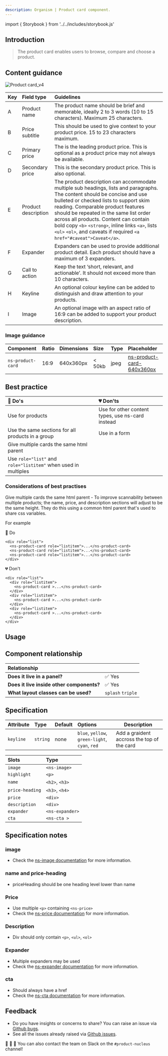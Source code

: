 ```yaml
---
description: Organism | Product card component.
---
```


import { Storybook } from '../../includes/storybook.js'

## Introduction

> The product card enables users to browse, compare and choose a product.

## Content guidance

![Product card_v4](https://user-images.githubusercontent.com/3082819/88666199-aa2f6400-d0d7-11ea-8eb0-51a55d818351.png)

| Key | Field type | Guidelines |
| :--- | :--- | :--- |
| A | Product name | The product name should be brief and memorable, ideally 2 to 3 words (10 to 15 characters). Maximum 25 characters. |
| B | Price subtitle | This should be used to give context to your product price. 15 to 23 characters maximum. |
| C | Primary price | The is the leading product price. This is optional as a product price may not always be available. |
| D | Secondary price | This is the secondary product price. This is also optional.|
| E | Product description | The product description can accommodate multiple sub headings, lists and paragraphs. The content should be concise and use bulleted or checked lists to support skim reading. Comparable product features should be repeated in the same list order across all products. Content can contain bold copy `<b>` `<strong>`, inline links `<a>`, lists `<ul>` `<ol>`, and caveats if required `<a href="#caveat">Caveat</a>`. |
| F | Expander | Expanders can be used to provide additional product detail. Each product should have a maximum of 3 expanders. |
| G | Call to action | Keep the text ‘short, relevant, and actionable’. It should not exceed more than 10 characters. |
| H | Keyline | An optional colour keyline can be added to distinguish and draw attention to your products. |
| I | Image | An optional image with an aspect ratio of 16:9 can be added to support your product description. |
### Image guidance

| Component | Ratio | Dimensions | Size | Type | Placeholder |
| :--- | :--- | :--- | :--- | :--- | :--- |
| `ns-product-card`| 16:9 | 640x360px | &lt; 50kb | jpeg | [ns-product-card-640x360px](https://user-images.githubusercontent.com/50207859/67642149-d3c91e00-f900-11e9-983c-9b812217b801.jpg) |

## Best practice

| 💚 Do's | 💔 Don'ts |
| :---  | :---  |
| Use for products | Use for other content types, use ns-card instead |
| Use the same sections for all products in a group | Use in a form |
| Give multiple cards the same html parent | |
| Use `role="list"` and `role="listitem"` when used in multiples | |

### Considerations of best practises

Give multiple cards the same html parent - To improve scannability between multiple products; the name, price, and description sections will adjust to be the same height. They do this using a common html parent that's used to share css variables.

For example

💚 Do

```markup
<div role="list">
  <ns-product-card role="listitem">...</ns-product-card>
  <ns-product-card role="listitem">...</ns-product-card>
  <ns-product-card role="listitem">...</ns-product-card>
</div>
```

💔 Don't

```markup
<div role="list">
  <div role="listitem">
    <ns-product-card >...</ns-product-card>
  </div>
  <div role="listitem">
    <ns-product-card >...</ns-product-card>
  </div>
  <div role="listitem">
    <ns-product-card >...</ns-product-card>
  </div>
</div>
```

## Usage

<Storybook story="ns-product-card--single"></Storybook>

## Component relationship

| **Relationship**|  |
| :---  | :--- |
| **Does it live in a panel?** | ✅ Yes |
| **Does it live inside other components?** | ✅ Yes |
| **What layout classes can be used?** | `splash` `triple` |

## Specification

| Attribute | Type | Default | Options | Description |
| :--- | :--- | :--- | :--- |-------------|
| `keyline` | `string` | none | `blue`, `yellow`, `green-light`, `cyan`, `red` | Add a graident accross the top of the card |


| Slots | Type |
| :--- | :--- |
| `image` | `<ns-image>` |
| `highlight` | `<p>` |
| `name` | `<h2>`, `<h3>` |
| `price-heading` | `<h3>`, `<h4>` |
| `price` | `<div>` |
| `description` | `<div>` |
| `expander` | `<ns-expander>` |
| `cta` | `<ns-cta >` |

## Specification notes

### image

* Check the [ns-image documentation](https://docs.britishgas.design/components/ns-image) for more information.

### name and price-heading

* priceHeading should be one heading level lower than name

### Price

* Use multiple `<p>` containing `<ns-price>`
* Check the [ns-price documentation](https://docs.britishgas.design/components/ns-price) for more information.

### Description

* Div should only contain `<p>`, `<ul>`, `<ol>`

### Expander

* Multiple expanders may be used
* Check the [ns-expander documentation](https://docs.britishgas.design/components/ns-expander) for more information.

### cta

* Should always have a href
* Check the [ns-cta documentation](https://docs.britishgas.design/components/ns-image) for more information.

## Feedback

* Do you have insights or concerns to share? You can raise an issue via [Github bugs](https://github.com/ConnectedHomes/nucleus/issues/new?assignees=&labels=Bug&template=a--bug-report.md&title=[bug]%20[ns-product-card]).
* See all the issues already raised via [Github issues](https://github.com/connectedHomes/nucleus/issues?utf8=%E2%9C%93&q=is%3Aopen+is%3Aissue+label%3ABug+[ns-product-card]).

💩 🎉 🦄 You can also contact the team on Slack on the `#product-nucleus` channel!
